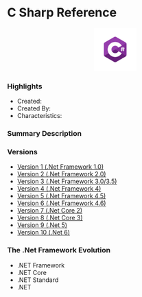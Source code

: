 # C Sharp Reference

<p align="center">
  <img src="assets/logo.png" alt="c#" width="100"/>
</p>

### Highlights

- Created:
- Created By:
- Characteristics:

### Summary Description

### Versions

- [Version 1 (.Net Framework 1.0)](version1.md)
- [Version 2 (.Net Framework 2.0)](version2.md)
- [Version 3 (.Net Framework 3.0/3.5)](version3.md)
- [Version 4 (.Net Framework 4)](version4.md)
- [Version 5 (.Net Framework 4.5)](version5.md)
- [Version 6 (.Net Framework 4.6)](version6.md)
- [Version 7 (.Net Core 2)](version7.md)
- [Version 8 (.Net Core 3)](version8.md)
- [Version 9 (.Net 5)](version9.md)
- [Version 10 (.Net 6)](version10.md)

### The .Net Framework Evolution

- .NET Framework
- .NET Core
- .NET Standard
- .NET
